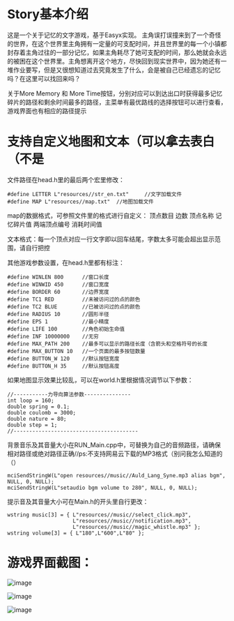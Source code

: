 # Story基本介绍
这是一个关于记忆的文字游戏，基于Easyx实现。
主角误打误撞来到了一个奇怪的世界，在这个世界里主角拥有一定量的可支配时间，并且世界里的每一个小镇都封存着主角过往的一部分记忆，如果主角耗尽了她可支配的时间，那么她就会永远的被困在这个世界里。主角想离开这个地方，尽快回到现实世界中，因为她还有一堆作业要写，但是又很想知道过去究竟发生了什么，会是被自己已经遗忘的记忆吗？在这里可以找回来吗？

关于More Memory 和 More Time按钮，分别对应可以到达出口时获得最多记忆碎片的路径和剩余时间最多的路径，主菜单有最优路线的选择按钮可以进行查看，游戏界面也有相应的路径提示

# 支持自定义地图和文本（可以拿去表白（不是

文件路径在head.h里的最后两个宏里修改：
```
#define LETTER L"resources//str_en.txt"		//文字加载文件
#define MAP L"resources//map.txt"  //地图加载文件
```

map的数据格式，可参照文件里的格式进行自定义：
顶点数目 边数
顶点名称 记忆碎片值
两端顶点编号 消耗时间值

文本格式：每一个顶点对应一行文字即以回车结尾，字数太多可能会超出显示范围，请自行把控

其他游戏参数设置，在head.h里都有标注：
```
#define WINLEN 800		//窗口长度
#define WINWID 450		//窗口宽度
#define BORDER 60		//边界宽度
#define TC1 RED			//未被访问过的点的颜色
#define TC2 BLUE		//已被访问过的点的颜色
#define RADIUS 10		//圆形半径
#define EPS 1			//最小精度
#define LIFE 100		//角色初始生命值
#define INF 10000000	//无穷
#define MAX_PATH 200	//最多可以显示的路径长度（含箭头和空格符号的长度
#define MAX_BUTTON 10	//一个页面的最多按钮数量
#define BUTTON_W 120	//默认按钮宽度
#define BUTTON_H 35		//默认按钮高度
```

如果地图显示效果比较乱，可以在world.h里根据情况调节以下参数：
```
//-----------力导向算法参数---------------
int loop = 160;
double spring = 0.1;
double coulomb = 3000;
double nature = 80;
double step = 1;
//----------------------------------------
```
背景音乐及其音量大小在RUN_Main.cpp中，可替换为自己的音频路径，请确保相对路径或绝对路径正确//ps:不支持网易云下载的MP3格式（别问我怎么知道的（）
```
mciSendStringW(L"open resources//music//Auld_Lang_Syne.mp3 alias bgm", NULL, 0, NULL);
mciSendStringW(L"setaudio bgm volume to 280", NULL, 0, NULL);
```

提示音及其音量大小可在Main.h的开头里自行更改：
```
wstring music[3] = { L"resources//music//select_click.mp3",
                     L"resources//music//notification.mp3",
                     L"resources//music//magic_whistle.mp3" };
wstring volume[3] = { L"180",L"600",L"80" };
```

# 游戏界面截图：

![image](https://github.com/CC-Ming/Story/assets/151418966/e87ab69d-c5d9-4c7e-a6ec-ab853a9ba1f9)

![image](https://github.com/CC-Ming/Story/assets/151418966/c7e848f9-6e95-421a-a830-524af9f52222)

![image](https://github.com/CC-Ming/Story/assets/151418966/d30a5c57-d504-4b55-b07e-09c2f39df621)

